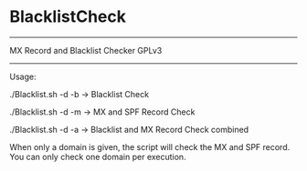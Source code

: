 # BlacklistCheck


*********************************
 MX Record and Blacklist Checker
 GPLv3
*********************************

 Usage:

   ./Blacklist.sh -d <DOMAIN> -b -> Blacklist Check

   ./Blacklist.sh -d <DOMAIN> -m -> MX and SPF Record Check

   ./Blacklist.sh -d <DOMAIN> -a -> Blacklist and MX Record Check combined

When only a domain is given, the script will check the MX and SPF record. You can only check one domain per execution.

